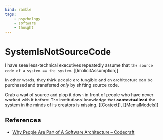 ```yaml
---
kind: ramble
tags: 
    - psychology
    - software
    - thought
---
```


# SystemIsNotSourceCode

I have seen less-technical executives repeatedly assume that `the source code of a system == the system`. [[ImplicitAssumption]]

In other words, they think people are fungible and an architecture can be purchased and transferred *only* by shifting source code.

Grab a wad of source and plop it down in front of people who have never worked with it before: The institutional knowledge that __contextualized__ the system in the minds of its creators is missing.
[[Context]], [[MentalModels]]

## References

* [Why People Are Part of A Software Architecture – Codecraft](https://codecraft.co/2008/06/25/why-people-are-part-of-a-software-architecture)
